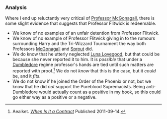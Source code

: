 
### Analysis

Where I end up reluctantly very critical of [Professor McGonagall][McGonagall],
there is some slight evidence that suggests that Professor Flitwick is redeemable.

- We know of no examples of an unfair detention from Professor Flitwick.
- We know of no example of Professor Flitwick giving in to the rumours
  surrounding Harry and the Tri-Wizzard Tournament the way both Professors
  [McGonagall] and [Sprout] did.
- We do know that he utterly neglected [Luna Lovegood][Luna], but that could
  be because she never reported it to him. It is _possible_ that under a
  [Dumbledore] regime professor's hands are tied until such matters are
  reported with proof.[^20210322-3] We do not _know_ that this is the case, but
  it _could_ be, and it _fits_.
- We do not know if he joined the Order of the Phoenix or not, but we know that
  he did _not_ support the Pureblood Supremacists. Being anti-Dumbledore would
  actually count as a positive in my book, so this could go either way as a
  positive or a negative.

[McGonagall]: /Harrypedia/people/mcgonagall/minerva/
[Luna]: /Harrypedia/people/lovegood/luna/
[Dumbledore]: /Harrypedia/people/dumbledore/albus_percival_wulfric_brian/
[Sprout]: /Harrypedia/people/sprout/pomona/

[^20210322-3]:
    Aealket.
    _[When Is It a Contract](https://www.fanfiction.net/s/7382549)_ Published 2011-09-14.
